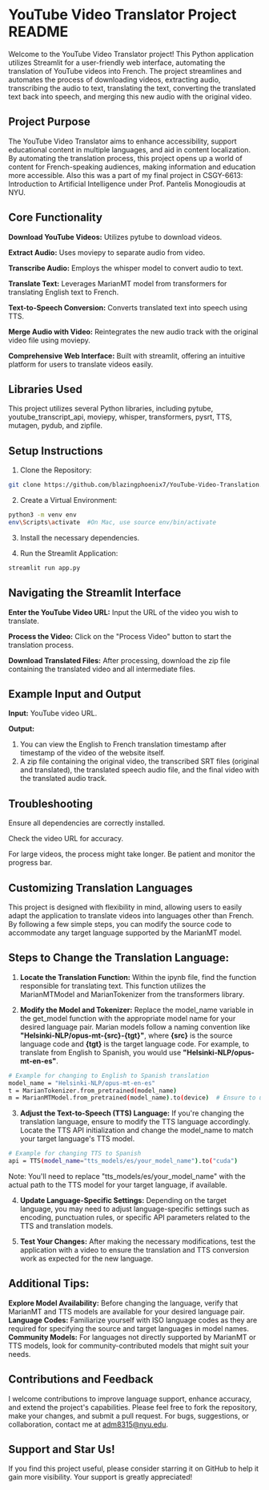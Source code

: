 # YouTube Video Translator Project README

Welcome to the YouTube Video Translator project! This Python application utilizes Streamlit for a user-friendly web interface, automating the translation of YouTube videos into French. The project streamlines and automates the process of downloading videos, extracting audio, transcribing the audio to text, translating the text, converting the translated text back into speech, and merging this new audio with the original video.

## Project Purpose
The YouTube Video Translator aims to enhance accessibility, support educational content in multiple languages, and aid in content localization. By automating the translation process, this project opens up a world of content for French-speaking audiences, making information and education more accessible. Also this was a part of my final project in CSGY-6613: Introduction to Artificial Intelligence under Prof. Pantelis Monogioudis at NYU.

## Core Functionality

**Download YouTube Videos:** Utilizes pytube to download videos.

**Extract Audio:** Uses moviepy to separate audio from video.

**Transcribe Audio:** Employs the whisper model to convert audio to text.

**Translate Text:** Leverages MarianMT model from transformers for translating English text to French.

**Text-to-Speech Conversion:** Converts translated text into speech using TTS.

**Merge Audio with Video:** Reintegrates the new audio track with the original video file using moviepy.

**Comprehensive Web Interface:** Built with streamlit, offering an intuitive platform for users to translate videos easily.


## Libraries Used
This project utilizes several Python libraries, including pytube, youtube_transcript_api, moviepy, whisper, transformers, pysrt, TTS, mutagen, pydub, and zipfile.

## Setup Instructions
1. Clone the Repository:
```bash
git clone https://github.com/blazingphoenix7/YouTube-Video-Translation.git
```
2. Create a Virtual Environment:
```bash
python3 -m venv env
env\Scripts\activate  #On Mac, use source env/bin/activate
```
3. Install the necessary dependencies.
  
4. Run the Streamlit Application:
```bash
streamlit run app.py
```

## Navigating the Streamlit Interface
**Enter the YouTube Video URL:** Input the URL of the video you wish to translate.

**Process the Video:** Click on the "Process Video" button to start the translation process.

**Download Translated Files:** After processing, download the zip file containing the translated video and all intermediate files.


## Example Input and Output
**Input:** YouTube video URL.

**Output:** 
  1. You can view the English to French translation timestamp after timestamp of the video of the website itself.
  2. A zip file containing the original video, the transcribed SRT files (original and translated), the translated speech audio file, and the final video with the translated audio track.


## Troubleshooting
Ensure all dependencies are correctly installed.

Check the video URL for accuracy.

For large videos, the process might take longer. Be patient and monitor the progress bar.


## Customizing Translation Languages
This project is designed with flexibility in mind, allowing users to easily adapt the application to translate videos into languages other than French. By following a few simple steps, you can modify the source code to accommodate any target language supported by the MarianMT model.

## Steps to Change the Translation Language:
1. **Locate the Translation Function:**
Within the ipynb file, find the function responsible for translating text. This function utilizes the MarianMTModel and MarianTokenizer from the transformers library.

2. **Modify the Model and Tokenizer:**
Replace the model_name variable in the get_model function with the appropriate model name for your desired language pair. Marian models follow a naming convention like **"Helsinki-NLP/opus-mt-{src}-{tgt}"**, where **{src}** is the source language code and **{tgt}** is the target language code. For example, to translate from English to Spanish, you would use **"Helsinki-NLP/opus-mt-en-es"**.

```bash
# Example for changing to English to Spanish translation
model_name = "Helsinki-NLP/opus-mt-en-es"
t = MarianTokenizer.from_pretrained(model_name)
m = MarianMTModel.from_pretrained(model_name).to(device)  # Ensure to use the correct device
```

3. **Adjust the Text-to-Speech (TTS) Language:**
If you're changing the translation language, ensure to modify the TTS language accordingly. Locate the TTS API initialization and change the model_name to match your target language's TTS model.
```bash
# Example for changing TTS to Spanish
api = TTS(model_name="tts_models/es/your_model_name").to("cuda")
```
Note: You'll need to replace "tts_models/es/your_model_name" with the actual path to the TTS model for your target language, if available.

4. **Update Language-Specific Settings:**
Depending on the target language, you may need to adjust language-specific settings such as encoding, punctuation rules, or specific API parameters related to the TTS and translation models.

5. **Test Your Changes:**
After making the necessary modifications, test the application with a video to ensure the translation and TTS conversion work as expected for the new language.


## Additional Tips:
**Explore Model Availability:** Before changing the language, verify that MarianMT and TTS models are available for your desired language pair.
**Language Codes:** Familiarize yourself with ISO language codes as they are required for specifying the source and target languages in model names.
**Community Models:** For languages not directly supported by MarianMT or TTS models, look for community-contributed models that might suit your needs.


## Contributions and Feedback
I welcome contributions to improve language support, enhance accuracy, and extend the project's capabilities. Please feel free to fork the repository, make your changes, and submit a pull request. For bugs, suggestions, or collaboration, contact me at adm8315@nyu.edu.


## Support and Star Us!
If you find this project useful, please consider starring it on GitHub to help it gain more visibility. Your support is greatly appreciated!
